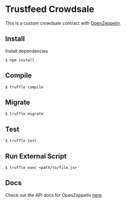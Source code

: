 # Trustfeed Crowdsale
This is a custom crowdsale contract with [OpenZeppelin](https://openzeppelin.org/).


## Install
Install dependencies 
```
$ npm install
```

## Compile
```
$ truffle compile
```

## Migrate
```
$ truffle migrate
```

## Test
```
$ truffle test
``` 
## Run External Script
```
$ truffle exec <path/to/file.js>
```
## Docs
Check out the API docs for OpenZeppelin [here](https://openzeppelin.org/api/docs/open-zeppelin.html). 
